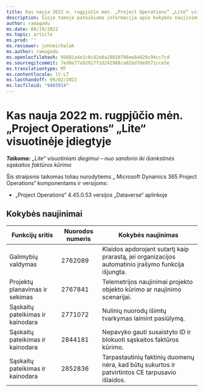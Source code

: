 ```yaml
---
title: Kas nauja 2022 m. rugpjūčio mėn. „Project Operations“ „Lite“ visuotinėje įdiegtyje
description: Šioje temoje pateikiama informacija apie kokybės naujinimus, pasiekiamus 2022 m. rugpjūčio mėn. „Microsoft Dynamics 365 Project Operations“ lite talpinimas.
author: ramagadu
ms.date: 08/19/2022
ms.topic: article
ms.prod: ''
ms.reviewer: johnmichalak
ms.author: ramagadu
ms.openlocfilehash: 95681a4e1c0c42e8a29810796ee84429c94cc7cd
ms.sourcegitcommit: 7ed8e77a92917f2d242988ca02bd7de9571cce5e
ms.translationtype: MT
ms.contentlocale: lt-LT
ms.lasthandoff: 09/02/2022
ms.locfileid: "9403914"
---
```

# <a name="whats-new-august-2022---project-operations-lite-deployment"></a>Kas nauja 2022 m. rugpjūčio mėn. „Project Operations“ „Lite“ visuotinėje įdiegtyje

_**Taikoma:** „Lite“ visuotiniam diegimui – nuo sandorio iki išankstinės sąskaitos faktūros kūrimo_

Šis straipsnis taikomas toliau nurodytiems „ Microsoft Dynamics 365 Project Operations“ komponentams ir versijoms:

- „Project Operations“ 4.45.0.53 versijos „Dataverse“ aplinkoje

## <a name="quality-updates"></a>Kokybės naujinimai

| Funkcijų sritis | Nuorodos numeris | Kokybės naujinimas |
| --- | --- | --- |
|  Galimybių valdymas | 2762089 | Klaidos apdorojant sutartį kaip prarastą, jei organizacijos automatinio įrašymo funkcija išjungta.|
|Projektų planavimas ir sekimas | 2767841 | Telemetrijos naujinimai projekto objekto kūrimo ar naujinimo scenarijai.|
|Sąskaitų pateikimas ir kainodara | 2771072 | Nulinių nuorodų išimtų tvarkymas laimint pasiūlymą.|
|Sąskaitų pateikimas ir kainodara | 2844181 |Nepavyko gauti susaistyto ID ir blokuoti sąskaitos faktūros kūrimo.|
|Sąskaitų pateikimas ir kainodara | 2852836 | Tarpastautinių faktinių duomenų nėra, kad būtų sukurtos ir patvirtintos CE tarpusavio išlaidos.|
